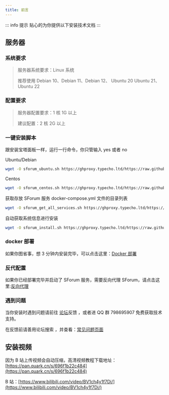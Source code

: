 ```yaml
---
title: 前言
---
```


::: info 提示
贴心的为你提供以下安装技术文档
:::

## 服务器

### 系统要求

> 服务器系统要求：Linux 系统
>
> 推荐使用 Debian 10、Debian 11、Debian 12、 Ubuntu 20 Ubuntu 21、Ubuntu 22

### 配置要求

> 服务器配置要求：1 核 1G 以上
>
> 建议配置：2 核 2G 以上

### 一键安装脚本

跟安装宝塔面板一样，运行一行命令，你只管输入 yes 或者 no

Ubuntu/Debian

```bash
wget -O sforum_ubuntu.sh https://ghproxy.typecho.ltd/https://raw.githubusercontent.com/zhuchunshu/sforum-script/main/install/ubuntu.sh && bash ./sforum_ubuntu.sh
```

Centos

```bash
wget -O sforum_centos.sh https://ghproxy.typecho.ltd/https://raw.githubusercontent.com/zhuchunshu/sforum-script/main/install/centos.sh && bash ./sforum_centos.sh
```

获取存放 SForum 服务 docker-compose.yml 文件的目录列表

```bash
wget -O sforum_get_all_services.sh https://ghproxy.typecho.ltd/https://raw.githubusercontent.com/zhuchunshu/sforum-script/main/get_all_services.sh && bash ./sforum_get_all_services.sh
```

自动获取系统信息进行安装

```bash
wget -O sforum_install.sh https://ghproxy.typecho.ltd/https://raw.githubusercontent.com/zhuchunshu/sforum-script/main/install.sh && bash ./sforum_install.sh
```

### docker 部署

如果你图省事，想 3 分钟内安装完毕，可以点击这里：[Docker 部署](/use/docker)

### 反代配置

如果你已经部署完毕并启动了 SForum 服务，需要反向代理 SForum，请点击这里:[反向代理](/use/reverse-proxy.md)

### 遇到问题

当你安装时遇到问题请前往 [论坛](https://www.runpod.cn)反馈 ，或者进 QQ 群 798695907 免费获取技术支持。

在反馈前请善用论坛搜索 ，并查看：[常见问题页面](/use/help)

## 安装视频

因为 B 站上传视频会自动压缩，高清视频教程下载地址：[https://pan.quark.cn/s/696f1b22c484](https://pan.quark.cn/s/696f1b22c484)

B 站：[https://www.bilibili.com/video/BV1ch4y1f7Di/](https://www.bilibili.com/video/BV1ch4y1f7Di/)
